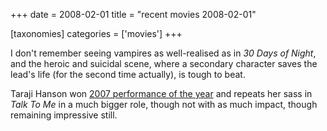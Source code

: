 +++
date = 2008-02-01
title = "recent movies 2008-02-01"

[taxonomies]
categories = ['movies']
+++

I don\'t remember seeing vampires as well-realised as in *30 Days of
Night*, and the heroic and suicidal scene, where a secondary character
saves the lead\'s life (for the second time actually), is tough to beat.

Taraji Hanson won [2007 performance of the year] and repeats her sass in
*Talk To Me* in a much bigger role, though not with as much impact,
though remaining impressive still.

  [2007 performance of the year]: http://movies.tshepang.net/2007-movie-review
